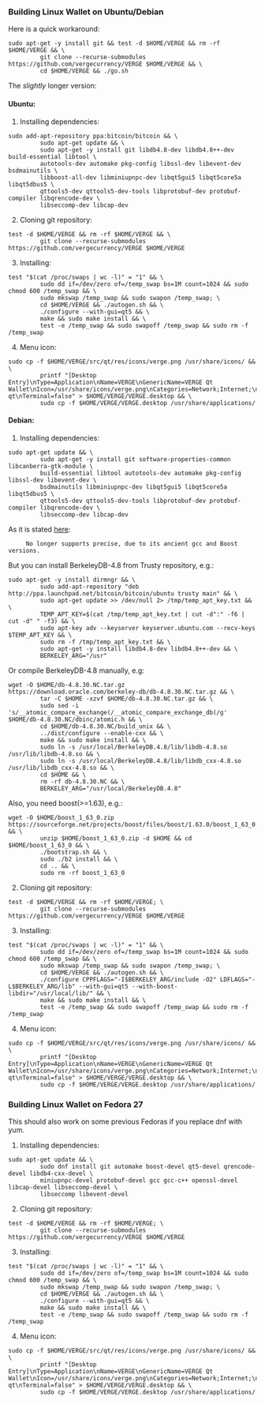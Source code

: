### Building Linux Wallet on Ubuntu/Debian

Here is a quick workaround:

```shell
sudo apt-get -y install git && test -d $HOME/VERGE && rm -rf $HOME/VERGE && \
         git clone --recurse-submodules https://github.com/vergecurrency/VERGE $HOME/VERGE && \
         cd $HOME/VERGE && ./go.sh
```

The _slightly_ longer version:

#### Ubuntu:

1. Installing dependencies:

```shell
sudo add-apt-repository ppa:bitcoin/bitcoin && \
         sudo apt-get update && \
         sudo apt-get -y install git libdb4.8-dev libdb4.8++-dev build-essential libtool \
         autotools-dev automake pkg-config libssl-dev libevent-dev bsdmainutils \
         libboost-all-dev libminiupnpc-dev libqt5gui5 libqt5core5a libqt5dbus5 \
         qttools5-dev qttools5-dev-tools libprotobuf-dev protobuf-compiler libqrencode-dev \
         libseccomp-dev libcap-dev
```

2. Cloning git repository:

```shell
test -d $HOME/VERGE && rm -rf $HOME/VERGE && \
         git clone --recurse-submodules https://github.com/vergecurrency/VERGE $HOME/VERGE
```

3. Installing:

```shell
test "$(cat /proc/swaps | wc -l)" = "1" && \
         sudo dd if=/dev/zero of=/temp_swap bs=1M count=1024 && sudo chmod 600 /temp_swap && \
         sudo mkswap /temp_swap && sudo swapon /temp_swap; \
         cd $HOME/VERGE && ./autogen.sh && \
         ./configure --with-gui=qt5 && \
         make && sudo make install && \
         test -e /temp_swap && sudo swapoff /temp_swap && sudo rm -f /temp_swap
```

4. Menu icon:

```shell
sudo cp -f $HOME/VERGE/src/qt/res/icons/verge.png /usr/share/icons/ && \
         printf "[Desktop Entry]\nType=Application\nName=VERGE\nGenericName=VERGE Qt Wallet\nIcon=/usr/share/icons/verge.png\nCategories=Network;Internet;\nExec=VERGE-qt\nTerminal=false" > $HOME/VERGE/VERGE.desktop && \
         sudo cp -f $HOME/VERGE/VERGE.desktop /usr/share/applications/
```

#### Debian:

1. Installing dependencies:

```shell
sudo apt-get update && \
         sudo apt-get -y install git software-properties-common libcanberra-gtk-module \
         build-essential libtool autotools-dev automake pkg-config libssl-dev libevent-dev \
         bsdmainutils libminiupnpc-dev libqt5gui5 libqt5core5a libqt5dbus5 \
         qttools5-dev qttools5-dev-tools libprotobuf-dev protobuf-compiler libqrencode-dev \
         libseccomp-dev libcap-dev
```

As it is stated <a href="https://launchpad.net/~bitcoin/+archive/ubuntu/bitcoin">here</a>:

         No longer supports precise, due to its ancient gcc and Boost versions.

But you can install BerkeleyDB-4.8 from Trusty repository, e.g.:

```shell
sudo apt-get -y install dirmngr && \
         sudo add-apt-repository "deb http://ppa.launchpad.net/bitcoin/bitcoin/ubuntu trusty main" && \
         sudo apt-get update >> /dev/null 2> /tmp/temp_apt_key.txt && \
         TEMP_APT_KEY=$(cat /tmp/temp_apt_key.txt | cut -d":" -f6 | cut -d" " -f3) && \
         sudo apt-key adv --keyserver keyserver.ubuntu.com --recv-keys $TEMP_APT_KEY && \
         sudo rm -f /tmp/temp_apt_key.txt && \
         sudo apt-get -y install libdb4.8-dev libdb4.8++-dev && \
         BERKELEY_ARG="/usr"      
```

Or compile BerkeleyDB-4.8 manually, e.g:

```shell
wget -O $HOME/db-4.8.30.NC.tar.gz https://download.oracle.com/berkeley-db/db-4.8.30.NC.tar.gz && \
         tar -C $HOME -xzvf $HOME/db-4.8.30.NC.tar.gz && \
         sudo sed -i 's/__atomic_compare_exchange(/__atomic_compare_exchange_db(/g' $HOME/db-4.8.30.NC/dbinc/atomic.h && \
         cd $HOME/db-4.8.30.NC/build_unix && \
         ../dist/configure --enable-cxx && \
         make && sudo make install && \
         sudo ln -s /usr/local/BerkeleyDB.4.8/lib/libdb-4.8.so /usr/lib/libdb-4.8.so && \
         sudo ln -s /usr/local/BerkeleyDB.4.8/lib/libdb_cxx-4.8.so /usr/lib/libdb_cxx-4.8.so && \
         cd $HOME && \
         rm -rf db-4.8.30.NC && \
         BERKELEY_ARG="/usr/local/BerkeleyDB.4.8"
```

Also, you need boost(>=1.63), e.g.:

```shell
wget -O $HOME/boost_1_63_0.zip https://sourceforge.net/projects/boost/files/boost/1.63.0/boost_1_63_0.zip && \
         unzip $HOME/boost_1_63_0.zip -d $HOME && cd $HOME/boost_1_63_0 && \
         ./bootstrap.sh && \
         sudo ./b2 install && \
         cd .. && \
         sudo rm -rf boost_1_63_0
```

2. Cloning git repository:

```shell
test -d $HOME/VERGE && rm -rf $HOME/VERGE; \
         git clone --recurse-submodules https://github.com/vergecurrency/VERGE $HOME/VERGE
```

3. Installing:

```shell
test "$(cat /proc/swaps | wc -l)" = "1" && \
         sudo dd if=/dev/zero of=/temp_swap bs=1M count=1024 && sudo chmod 600 /temp_swap && \
         sudo mkswap /temp_swap && sudo swapon /temp_swap; \
         cd $HOME/VERGE && ./autogen.sh && \
         ./configure CPPFLAGS="-I$BERKELEY_ARG/include -O2" LDFLAGS="-L$BERKELEY_ARG/lib" --with-gui=qt5 --with-boost-libdir="/usr/local/lib/" && \
         make && sudo make install && \
         test -e /temp_swap && sudo swapoff /temp_swap && sudo rm -f /temp_swap
```

4. Menu icon:

```shell
sudo cp -f $HOME/VERGE/src/qt/res/icons/verge.png /usr/share/icons/ && \
         printf "[Desktop Entry]\nType=Application\nName=VERGE\nGenericName=VERGE Qt Wallet\nIcon=/usr/share/icons/verge.png\nCategories=Network;Internet;\nExec=VERGE-qt\nTerminal=false" > $HOME/VERGE/VERGE.desktop && \
         sudo cp -f $HOME/VERGE/VERGE.desktop /usr/share/applications/
```

### Building Linux Wallet on Fedora 27

This should also work on some previous Fedoras if you replace dnf with yum.

1. Installing dependencies:

```shell
sudo apt-get update && \
         sudo dnf install git automake boost-devel qt5-devel qrencode-devel libdb4-cxx-devel \
         miniupnpc-devel protobuf-devel gcc gcc-c++ openssl-devel libcap-devel libseccomp-devel \
         libseccomp libevent-devel
```

2. Cloning git repository:

```shell
test -d $HOME/VERGE && rm -rf $HOME/VERGE; \
         git clone --recurse-submodules https://github.com/vergecurrency/VERGE $HOME/VERGE
```

3. Installing:

```shell
test "$(cat /proc/swaps | wc -l)" = "1" && \
         sudo dd if=/dev/zero of=/temp_swap bs=1M count=1024 && sudo chmod 600 /temp_swap && \
         sudo mkswap /temp_swap && sudo swapon /temp_swap; \
         cd $HOME/VERGE && ./autogen.sh && \
         ./configure --with-gui=qt5 && \
         make && sudo make install && \
         test -e /temp_swap && sudo swapoff /temp_swap && sudo rm -f /temp_swap
```

4. Menu icon:

```shell
sudo cp -f $HOME/VERGE/src/qt/res/icons/verge.png /usr/share/icons/ && \
         printf "[Desktop Entry]\nType=Application\nName=VERGE\nGenericName=VERGE Qt Wallet\nIcon=/usr/share/icons/verge.png\nCategories=Network;Internet;\nExec=VERGE-qt\nTerminal=false" > $HOME/VERGE/VERGE.desktop && \
         sudo cp -f $HOME/VERGE/VERGE.desktop /usr/share/applications/
```
